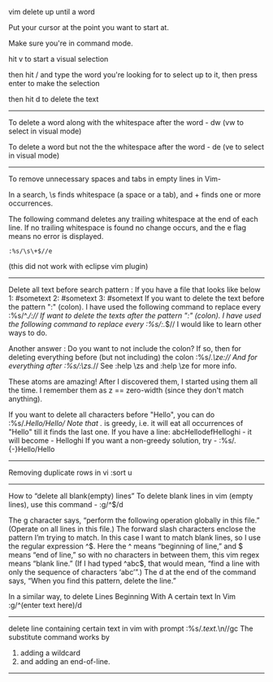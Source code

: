 vim delete up until a word

Put your cursor at the point you want to start at.

Make sure you're in command mode.

hit v to start a visual selection

then hit / and type the word you're looking for to select up to it, then press enter to make the selection

then hit d to delete the text 

---------------------------------------------------------------------------
To delete a word along with the whitespace after the word - dw (vw to select in visual mode)

To delete a word but not the the whitespace after the word - de (ve to select in visual mode)

---------------------------------------------------------------------------
To remove unnecessary spaces and tabs in empty lines in Vim-

In a search, \s finds whitespace (a space or a tab), and \+ finds one or more occurrences.

The following command deletes any trailing whitespace at the end of each line. If no trailing whitespace is found no change occurs, and the e flag means no error is displayed.

`:%s/\s\+$//e`

(this did not work with eclipse vim plugin)

---------------------------------------------------------------------------
Delete all text before search pattern : 
If you have a file that looks like below
1: #sometext
2: #sometext
3: #sometext
If you want to delete the text before the pattern ":" (colon). I have used the following command to replace every :%s/^.*/\://
If want to delete the texts after the pattern ":" (colon). I have used the following command to replace every :%s/\:.*$//
I would like to learn other ways to do.

Another answer : 
Do you want to not include the colon?
If so, then for deleting everything before (but not including) the colon :%s/.*\ze://
And for everything after :%s/:\zs.*//
See :help \zs and :help \ze for more info.

These atoms are amazing! After I discovered them, I started using them all the time. I remember them as z == zero-width (since they don't match anything).

If you want to delete all characters before "Hello", you can do
:%s/.*Hello/Hello/
Note that .* is greedy, i.e. it will eat all occurrences of "Hello" till it finds the last one. If you have a line:
abcHellodefHelloghi - it will become - Helloghi
If you want a non-greedy solution, try - :%s/.\{-}Hello/Hello

---------------------------------------------------------------------------
Removing duplicate rows in vi :sort u

---------------------------------------------------------------------------
How to “delete all blank(empty) lines” 
To delete blank lines in vim (empty lines), use this command - :g/^$/d

The g character says, “perform the following operation globally in this file.” (Operate on all lines in this file.)
The forward slash characters enclose the pattern I’m trying to match. In this case I want to match blank lines, so I use the regular expression ^$. Here the ^ means “beginning of line,” and $ means “end of line,” so with no characters in between them, this vim regex means “blank line.” (If I had typed ^abc$, that would mean, “find a line with only the sequence of characters ‘abc’”.)
The d at the end of the command says, “When you find this pattern, delete the line.”

In a similar way, to delete Lines Beginning With A certain text In Vim :g/^(enter text here)/d

---------------------------------------------------------------------------
delete line containing certain text in vim with prompt :%s/.*text.*\n//gc
The substitute command works by 
1. adding a wildcard
2. and adding an end-of-line.

---------------------------------------------------------------------------
